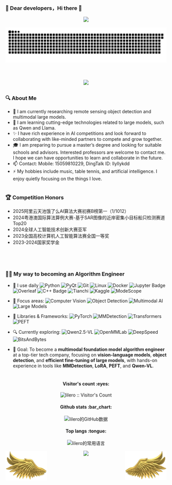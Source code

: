 ### 🤖 Dear developers，Hi there 👋
<p align="center">
<img src="https://capsule-render.vercel.app/api?type=waving&height=260&color=timeGradient&text=Hi%20THERE&reversal=false&section=header&desc=I%20am%20lilero%20😄&descAlignY=56&descSize=30&fontSize=90&fontAlignY=28&animation=twinkling" />
</p>

  <!-- Snake Code Contribution Map 贪吃蛇代码贡献图 -->
  <p align="center">
  <picture>
    <source media="(prefers-color-scheme: dark)" srcset="https://github.com/lilero/lilero/blob/main/profile-snake-contrib/github-user-contribution-dark.svg" />
    <source media="(prefers-color-scheme: light)" srcset="https://github.com/lilero/lilero/blob/main/profile-snake-contrib/github-user-contribution.svg" />
    <img alt="github-snake" src="https://github.com/lilero/lilero/blob/main/profile-snake-contrib/github-user-contribution.svg" />
  </picture>
</p>

<h1 align="center">
<a href="https://github.com/HPUhushicheng">
    <img src="https://readme-typing-svg.herokuapp.com/?lines=console.log(%22Hello%2C%20World!%22);小李同学祝您今天愉快!&center=true&size=27">
  </a>
</h1>

### 🔍 About Me
  - 🔭 I am currently researching remote sensing object detection and multimodal large models. 
  - 🌱 I am learning cutting-edge technologies related to large models, such as Qwen and Llama.
  - ✨ I have rich experience in AI competitions and look forward to collaborating with like-minded partners to compete and grow together.
  - 🎓 I am preparing to pursue a master’s degree and looking for suitable schools and advisors. Interested professors are welcome to contact me. I hope we can have opportunities to learn and collaborate in the future.
  - 📫 Contact: Mobile: 15059810229, DingTalk ID: llyllykdd
  - ⚡ My hobbies include music, table tennis, and artificial intelligence. I enjoy quietly focusing on the things I love.
<h1></h1>

### 🏆 Competition Honors
  - 2025阿里云天池饿了么AI算法大赛初赛B榜第一（1/1012）
  - 2024粤港澳国际算法算例大赛-基于SAR图像的近岸密集小目标船只检测赛道Top20
  - 2024全球人工智能技术创新大赛亚军
  - 2023全国高校计算机人工智能算法赛全国一等奖
  - 2023-2024国家奖学金
<h1></h1>

  <!-- for beauty 留个空行好看点 -->
  <div>&nbsp;</div>

### 👨‍💻 My way to becoming an Algorithm Engineer

- 🚀 I use daily
  ![Python](https://img.shields.io/badge/Python-3776AB?logo=python&logoColor=fff)
  ![PyQt](https://img.shields.io/badge/PyQt-41CD52?logo=qt&logoColor=fff&style=flat)
  ![Git](https://img.shields.io/badge/-Git-000000?logo=git&logoColor=FF7043)
  ![Linux](https://img.shields.io/badge/-Linux-F16061?logo=linux&logoColor=000)
  ![Docker](https://img.shields.io/badge/-Docker-2496ED?logo=Docker&logoColor=fff)
  ![Jupyter Badge](https://img.shields.io/badge/Jupyter-F37626?logo=jupyter&logoColor=fff&style=flat)
  ![Overleaf](https://img.shields.io/badge/Overleaf-40B46F?logo=overleaf&logoColor=fff&style=flat)
  ![C++ Badge](https://img.shields.io/badge/C%2B%2B-00599C?logo=cplusplus&logoColor=fff&style=flat)
  ![Tianchi](https://img.shields.io/badge/Tianchi-F27A1A?logo=tencent&logoColor=fff&style=flat)
  ![Kaggle](https://img.shields.io/badge/Kaggle-20BEFF?logo=kaggle&logoColor=fff&style=flat)
  ![ModeScope](https://img.shields.io/badge/ModeScope-0078D4?logo=modex&logoColor=fff&style=flat)


- 🧠 Focus areas:
  ![Computer Vision](https://img.shields.io/badge/Computer%20Vision-0D1117?logo=OpenCV&logoColor=white)
  ![Object Detection](https://img.shields.io/badge/Object%20Detection-blueviolet?logo=OpenCV&logoColor=fff)
  ![Multimodal AI](https://img.shields.io/badge/Multimodal-AI-purple?logo=openai&logoColor=fff)
  ![Large Models](https://img.shields.io/badge/Large%20Models-FoundationModel-green?logo=openai&logoColor=fff)

- 🧰 Libraries & Frameworks:
  ![PyTorch](https://img.shields.io/badge/PyTorch-EE4C2C?logo=pytorch&logoColor=fff)
  ![MMDetection](https://img.shields.io/badge/MMDetection-OpenMMLab-orange?logo=github&logoColor=white)
  ![Transformers](https://img.shields.io/badge/Transformers-HuggingFace-yellow?logo=HuggingFace&logoColor=000)
  ![PEFT](https://img.shields.io/badge/PEFT-HF-blue?logo=python&logoColor=fff)
  
- 🔍 Currently exploring:
  ![Qwen2.5-VL](https://img.shields.io/badge/Qwen2.5--VL-Multimodal-brightgreen?logo=alibaba&logoColor=white)
  ![OpenMMLab](https://img.shields.io/badge/OpenMMLab-Toolbox-20232a?logo=openmmlab&logoColor=white)
  ![DeepSpeed](https://img.shields.io/badge/DeepSpeed-Scaling-black?logo=deepspeed&logoColor=fff)
  ![BitsAndBytes](https://img.shields.io/badge/BitsAndBytes-Quantization-lightgrey?logo=nvidia&logoColor=fff)

- 🎯 Goal: To become a **multimodal foundation model algorithm engineer** at a top-tier tech company, focusing on **vision-language models**, **object detection**, and **efficient fine-tuning of large models**, with hands-on experience in tools like **MMDetection**, **LoRA**, **PEFT**, and **Qwen-VL**. 
<h1></h1>

<h4 align="center">Visitor's count :eyes:</h4>
<p align="center"><img src="https://profile-counter.glitch.me/{lilero}/count.svg" alt="lilero :: Visitor's Count" /></p>
<h4 align="center">Github stats :bar_chart:</h4>
<div align="center">
    <img  src="https://github-readme-stats.vercel.app/api?username=lilero&theme=tokyonight&show_icons=true&hide_border=true&count_private=true" alt="lilero的GitHub数据" />
</div>
<h4 align="center">Top langs :tongue:</h4>
<p align="center">
  <img src="https://github-readme-stats.vercel.app/api/top-langs/?username=lilero&layout=compact&theme=tokyonight" alt="lilero的常用语言" />
</p>

<div align="center" >
<!-- github-readme-streak-stats 连续提交代码天数记录 -->
  <img align="left" width="130" src="https://github.com/Jacksx20/Jacksx20/blob/main/images/wingleft.png" />
  <picture>
      <source media="(prefers-color-scheme: dark)" srcset="https://github-readme-streak-stats.herokuapp.com/?user=lilero&theme=dark&hide_border=true" />
      <source media="(prefers-color-scheme: light)" srcset="https://github-readme-streak-stats.herokuapp.com/?user=lilero&theme=light&hide_border=true" />
      <img height="200px" src="https://github-readme-streak-stats.herokuapp.com/?user=lilero&theme=dark&hide_border=true" />
  </picture>
  <img align="right" width="130" src="https://github.com/lilero/lilero/blob/main/images/wingright.png" />
 </div>

